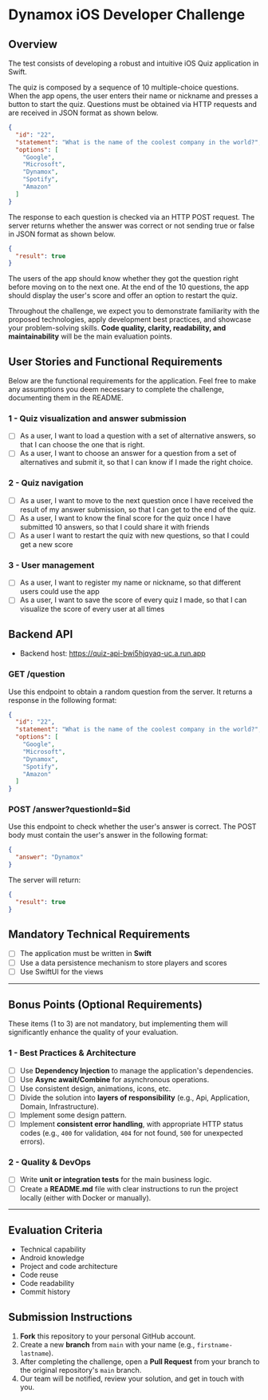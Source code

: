 # Dynamox iOS Developer Challenge

## Overview

The test consists of developing a robust and intuitive iOS Quiz application in Swift.

The quiz is composed by a sequence of 10 multiple-choice questions. When the app opens, the user enters their name or nickname and presses a button to start the quiz. Questions must be obtained via HTTP requests and are received in JSON format as shown below.

```json
{
  "id": "22",
  "statement": "What is the name of the coolest company in the world?",
  "options": [
    "Google",
    "Microsoft",
    "Dynamox",
    "Spotify",
    "Amazon"
  ]
}
```

The response to each question is checked via an HTTP POST request. The server returns whether the answer was correct or not sending true or false in JSON format as shown below.

```json
{
  "result": true
}
```

The users of the app should know whether they got the question right before moving on to the next one. At the end of the 10 questions, the app should display the user's score and offer an option to restart the quiz.

Throughout the challenge, we expect you to demonstrate familiarity with the proposed technologies, apply development best practices, and showcase your problem-solving skills. **Code quality, clarity, readability, and maintainability** will be the main evaluation points.

## User Stories and Functional Requirements
Below are the functional requirements for the application. Feel free to make any assumptions you deem necessary to complete the challenge, documenting them in the README.

### 1 - Quiz visualization and answer submission
- [ ] As a user, I want to load a question with a set of alternative answers, so that I can choose the one that is right.  
- [ ] As a user, I want to choose an answer for a question from a set of alternatives and submit it, so that I can know if I made the right choice.

### 2 - Quiz navigation
- [ ] As a user, I want to move to the next question once I have received the result of my answer submission, so that I can get to the end of the quiz.
- [ ] As a user, I want to know the final score for the quiz once I have submitted 10 answers, so that I could share it with friends
- [ ] As a user I want to restart the quiz with new questions, so that I could get a new score

### 3 - User management
- [ ] As a user, I want to register my name or nickname, so that different users could use the app
- [ ] As a user, I want to save the score of every quiz I made, so that I can visualize the score of every user at all times

## Backend API

- Backend host: https://quiz-api-bwi5hjqyaq-uc.a.run.app

### GET /question

Use this endpoint to obtain a random question from the server. It returns a response in the following format:

```json
{
  "id": "22",
  "statement": "What is the name of the coolest company in the world?",
  "options": [
    "Google",
    "Microsoft",
    "Dynamox",
    "Spotify",
    "Amazon"
  ]
}
```

### POST /answer?questionId=$id

Use this endpoint to check whether the user's answer is correct. The POST body must contain the user's answer in the following format:

```json
{
  "answer": "Dynamox"
}
```

The server will return:

```json
{
  "result": true
}
```

## Mandatory Technical Requirements

- [ ] The application must be written in **Swift**
- [ ] Use a data persistence mechanism to store players and scores
- [ ] Use SwiftUI for the views

---

## Bonus Points (Optional Requirements)
These items (1 to 3) are not mandatory, but implementing them will significantly enhance the quality of your evaluation.

### 1 - Best Practices & Architecture
- [ ] Use **Dependency Injection** to manage the application's dependencies.
- [ ] Use **Async await/Combine** for asynchronous operations.
- [ ] Use consistent design, animations, icons, etc.
- [ ] Divide the solution into **layers of responsibility** (e.g., Api, Application, Domain, Infrastructure). 
- [ ] Implement some design pattern.  
- [ ] Implement **consistent error handling**, with appropriate HTTP status codes (e.g., `400` for validation, `404` for not found, `500` for unexpected errors).  

### 2 - Quality & DevOps
- [ ] Write **unit or integration tests** for the main business logic.
- [ ] Create a **README.md** file with clear instructions to run the project locally (either with Docker or manually).

---

## Evaluation Criteria

- Technical capability
- Android knowledge
- Project and code architecture
- Code reuse
- Code readability
- Commit history

## Submission Instructions
1. **Fork** this repository to your personal GitHub account.  
2. Create a new **branch** from `main` with your name (e.g., `firstname-lastname`).  
3. After completing the challenge, open a **Pull Request** from your branch to the original repository's `main` branch.  
4. Our team will be notified, review your solution, and get in touch with you. 